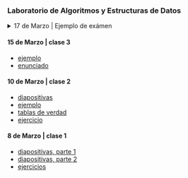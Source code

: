 ### Laboratorio de Algoritmos y Estructuras de Datos


<details>
<summary> 17 de Marzo | Ejemplo de exámen </summary>  
1. Calcular y comentar el valor de verdad de las siguientes expresiones.

```c++
int main(){
	
	int a = 5;
	int b = 6;
	bool c = true;
	bool d = a <= 5;
	d = a >= 100;
	d = a == 6;
	d = !(a == 6);
	d = a == b;
	b--; 
	d = a == b;
    a++;
    d = b == a;
    b = 2;
    a = 1;
    d = a > -10 && a < 10;
    d = b <= 2 || b >= 200;
    d = b == 1 || b == 22;
    d = a < 5 && b > 0;
    d = a >= 70 && true;
    d = false || b <= 10;
    d = a == 1 || a == -1;
    d = a > 1 || a < -1;
    d = (true && false) || (true && true);
    d = (false || true) || (true && false);
    d = !d;
    d = d && d;
    d = d || d;
    d = (!d) || d;

}
```

2. Crear un algoritmo mediante diagramas de flujo que sirva para recibir un número y
luego indicar si el mismo es mayor o igual a 19. En caso de que no lo sea, deberá imprimir
"intente nuevamente".
3. Crear un algoritmo mediante diagramas de flujo que sirva para recibir un nombre y 
luego imprimir una triplicación del mismo.
Es decir, por ejemplo, si el ususario ingresa "Gloria", el algoritmo deberá imprimir
"GloriaGloriaGloria".
4. Crear un algoritmo que reciba dos números e indique si uno de ellos es la triplicación del 
otro. Es decir, por ejemplo, si el ususario ingresa el 3 y el 9, el algoritmo deberá imprimir
"El segundo número es la triplicación del primero"´; en caso contrario, deberá imprimir "El primer número
es triplicación del segundo" o "intente nuevamente". (Incluir la utilización de un "else if").
5. Implementar los algoritmos creados en los puntos 2, 3 y 4 utilizando el lenguaje de programación c++.
Cada ejercicio deberá estar en un mismo archivo. 
- Se deberá proveer un menú de opciones: 
	- opción 1, utilizar aplicacion de ejercicio 2
	- opción 2, utilizar aplicación de ejercicio 3
	- opción 3, utilizar aplicación de ejercicio 4
- Cuando el usuario elija e ingrese una opción, se deberá poder utilizar la aplicación elegida y luego
  deberá finalizar el programa.


</details>


#### 15 de Marzo | clase 3
- [ejemplo](https://github.com/nadianoe/nadianoe.github.io/blob/master/laboratorio4to/ejemplo15deMarzo.cpp)
- [enunciado](https://github.com/nadianoe/nadianoe.github.io/blob/master/laboratorio4to/ejercicios15deMarzo.md)

#### 10 de Marzo | clase 2

- [diapositivas](https://github.com/nadianoe/nadianoe.github.io/blob/master/laboratorio4to/Clase%203_C++.pdf)
- [ejemplo](https://github.com/nadianoe/nadianoe.github.io/blob/master/laboratorio4to/ejemplo10deMarzo.cpp)
- [tablas de verdad](https://github.com/nadianoe/nadianoe.github.io/blob/master/laboratorio4to/tabladeverdad.jpg)
- [ejercicio](https://github.com/nadianoe/nadianoe.github.io/blob/master/laboratorio4to/ejercicio10deMarzo.md)

#### 8 de Marzo | clase 1 

- [diapositivas, parte 1](https://github.com/nadianoe/nadianoe.github.io/blob/master/laboratorio4to/Clase%201_%20Introducción%20al%20Laboratorio.pdf)
- [diapositivas, parte 2](https://github.com/nadianoe/nadianoe.github.io/blob/master/laboratorio4to/Clase%202_%20Sentencias%20condicionales.pdf)
- [ejercicios](https://github.com/nadianoe/nadianoe.github.io/blob/master/laboratorio4to/ejercicios8deMarzo.md)

